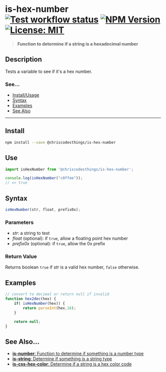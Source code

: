 # is-hex-number <br> [![Test workflow status](https://github.com/ChrisCodesThings/is-hex-number/actions/workflows/test.yml/badge.svg)](../../actions/workflows/test.yml) [![NPM Version](https://img.shields.io/npm/v/@chriscodesthings/is-hex-number)](https://www.npmjs.com/package/@chriscodesthings/is-hex-number) [![License: MIT](https://img.shields.io/badge/License-MIT-blue.svg)](https://opensource.org/licenses/MIT)

> **Function to determine if a string is a hexadecimal number**

## Description

Tests a variable to see if it's a hex number.

### See...
- [Install/Usage](#install "Install and Usage")
- [Syntax](#syntax "Syntax")
- [Examples](#examples "Examples")
- [See Also](#see-also "See Also")

---

## Install

```sh
npm install --save @chriscodesthings/is-hex-number
```

## Use

```js
import isHexNumber from '@chriscodesthings/is-hex-number';

console.log(isHexNumber("c0ffee"));
// => true
```

## Syntax

```js
isHexNumber(str, float, prefix0x);
```

### Parameters

- *str*: a string to test
- *float* (optional): if `true`, allow a floating point hex number
- *prefix0x* (optional): if `true`, allow the 0x prefix

### Return Value

Returns boolean `true` if *str* is a valid hex number, `false` otherwise.

## Examples

```js
// convert to decimal or return null if invalid
function hex2dec(hex) {
    if( isHexNumber(hex)) {
        return parseInt(hex,16);
    }

    return null;
}
```

## See Also...

- [**is-number**: Function to determine if something is a number type](https://github.com/ChrisCodesThings/is-number "Function to determine if something is a number type")
- [**is-string**: Determine if something is a string type](https://github.com/ChrisCodesThings/is-string "Determine if something is a string type")
- [**is-css-hex-color**: Determine if a string is a hex color code](https://github.com/ChrisCodesThings/is-css-hex-color "Determine if a string is a hex color code")
